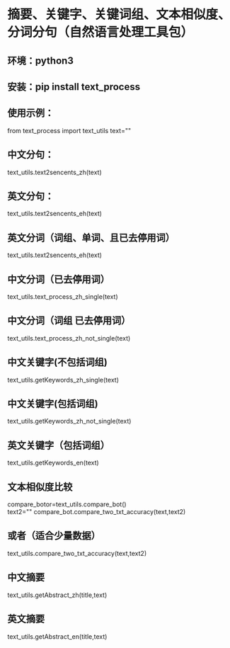# 摘要、关键字、关键词组、文本相似度、分词分句（自然语言处理工具包）
## 环境：python3
## 安装：pip install text_process
## 使用示例：

from text_process import text_utils
text=""
## 中文分句：
text_utils.text2sencents_zh(text)
## 英文分句：
text_utils.text2sencents_eh(text)
## 英文分词（词组、单词、且已去停用词）
text_utils.text2sencents_eh(text)
## 中文分词（已去停用词）
text_utils.text_process_zh_single(text)
## 中文分词（词组 已去停用词）
text_utils.text_process_zh_not_single(text)
## 中文关键字(不包括词组)
text_utils.getKeywords_zh_single(text)
## 中文关键字(包括词组)
text_utils.getKeywords_zh_not_single(text)
## 英文关键字（包括词组）
text_utils.getKeywords_en(text)
## 文本相似度比较
compare_botor=text_utils.compare_bot()  
text2=""
compare_bot.compare_two_txt_accuracy(text,text2)
## 或者（适合少量数据）
text_utils.compare_two_txt_accuracy(text,text2)
## 中文摘要
text_utils.getAbstract_zh(title,text)
## 英文摘要
text_utils.getAbstract_en(title,text)
